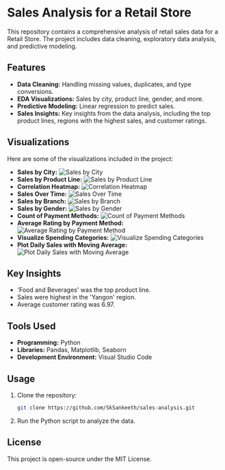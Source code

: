 # Sales Analysis for a Retail Store

This repository contains a comprehensive analysis of retail sales data for a Retail Store. The project includes data cleaning, exploratory data analysis, and predictive modeling.

## Features
- **Data Cleaning:** Handling missing values, duplicates, and type conversions.
- **EDA Visualizations:** Sales by city, product line, gender, and more.
- **Predictive Modeling:** Linear regression to predict sales.
- **Sales Insights:** Key insights from the data analysis, including the top product lines, regions with the highest sales, and customer ratings.
    
## Visualizations
Here are some of the visualizations included in the project:
- **Sales by City:**
  ![Sales by City](sales_by_city.png)
- **Sales by Product Line:**
  ![Sales by Product Line](sales_by_product_line.png)
- **Correlation Heatmap:**
  ![Correlation Heatmap](correlation_heatmap.png)
- **Sales Over Time:**
  ![Sales Over Time](sales_over_time.png)
- **Sales by Branch:**
  ![Sales by Branch](sales_by_branch.png)
- **Sales by Gender:**
  ![Sales by Gender](sales_by_gender.png)
- **Count of Payment Methods:**
  ![Count of Payment Methods](payment_method_distribution.png)
- **Average Rating by Payment Method:**
  ![Average Rating by Payment Method](average_rating_by_payment_method.png)
- **Visualize Spending Categories:**
  ![Visualize Spending Categories](Spender_Type_Distribution.png)
- **Plot Daily Sales with Moving Average:**
  ![Plot Daily Sales with Moving Average](daily_sales_with_moving_avg.png)

## Key Insights
- 'Food and Beverages' was the top product line.
- Sales were highest in the 'Yangon' region.
- Average customer rating was 6.97.

## Tools Used
- **Programming:** Python
- **Libraries:** Pandas, Matplotlib, Seaborn
- **Development Environment:** Visual Studio Code

## Usage
1. Clone the repository:
   ```bash
   git clone https://github.com/SkSankeeth/sales-analysis.git

2. Run the Python script to analyze the data.

## License
This project is open-source under the MIT License.
